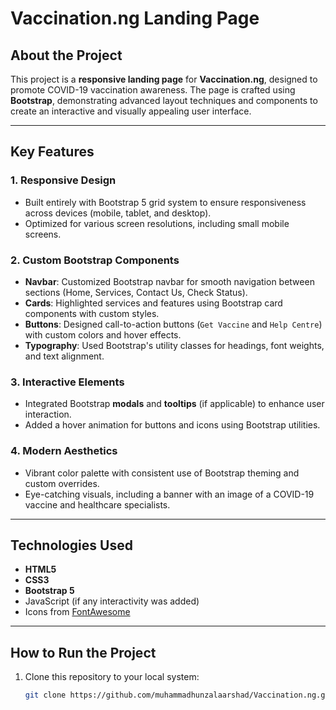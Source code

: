 # Vaccination.ng Landing Page

## About the Project

This project is a **responsive landing page** for **Vaccination.ng**, designed to promote COVID-19 vaccination awareness. The page is crafted using **Bootstrap**, demonstrating advanced layout techniques and components to create an interactive and visually appealing user interface.

---

## Key Features

### 1. **Responsive Design**
- Built entirely with Bootstrap 5 grid system to ensure responsiveness across devices (mobile, tablet, and desktop).
- Optimized for various screen resolutions, including small mobile screens.

### 2. **Custom Bootstrap Components**
- **Navbar**: Customized Bootstrap navbar for smooth navigation between sections (Home, Services, Contact Us, Check Status).
- **Cards**: Highlighted services and features using Bootstrap card components with custom styles.
- **Buttons**: Designed call-to-action buttons (`Get Vaccine` and `Help Centre`) with custom colors and hover effects.
- **Typography**: Used Bootstrap's utility classes for headings, font weights, and text alignment.

### 3. **Interactive Elements**
- Integrated Bootstrap **modals** and **tooltips** (if applicable) to enhance user interaction.
- Added a hover animation for buttons and icons using Bootstrap utilities.

### 4. **Modern Aesthetics**
- Vibrant color palette with consistent use of Bootstrap theming and custom overrides.
- Eye-catching visuals, including a banner with an image of a COVID-19 vaccine and healthcare specialists.

---

## Technologies Used

- **HTML5**
- **CSS3**
- **Bootstrap 5**
- JavaScript (if any interactivity was added)
- Icons from [FontAwesome](https://fontawesome.com/) 

---

## How to Run the Project

1. Clone this repository to your local system:
   ```bash
   git clone https://github.com/muhammadhunzalaarshad/Vaccination.ng.git